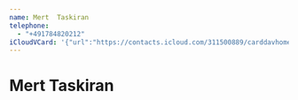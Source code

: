```yaml
---
name: Mert  Taskiran
telephone:
  - "+491784820212"
iCloudVCard: '{"url":"https://contacts.icloud.com/311500889/carddavhome/card/5D40B047-0073-4C7A-B910-E35C8C9B5C52.vcf","etag":"\"loea21tf\"","data":"BEGIN:VCARD\r\nVERSION:3.0\r\nFN:\r\nN:Taskiran;Mert ;;;\r\nUID:2E885024-2A4C-491E-9A5D-0A5636479042\r\nPRODID:-//Apple Inc.//iOS 17.1//EN\r\nREV:2025-04-03T22:03:35Z\r\nORG:;\r\nTEL:+491784820212\r\nEND:VCARD"}'
---
```

# Mert  Taskiran
